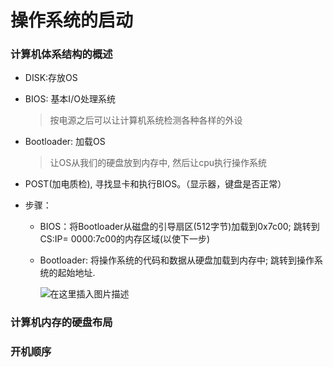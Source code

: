 # 操作系统的启动

### 计算机体系结构的概述

- DISK:存放OS

- BIOS: 基本I/O处理系统

  > 按电源之后可以让计算机系统检测各种各样的外设

- Bootloader: 加载OS

  > 让OS从我们的硬盘放到内存中, 然后让cpu执行操作系统

- POST(加电质检), 寻找显卡和执行BIOS。（显示器，键盘是否正常）

- 步骤：

  - BIOS：将Bootloader从磁盘的引导扇区(512字节)加载到0x7c00; 跳转到CS:IP= 0000:7c00的内存区域(以使下一步)

  - Bootloader: 将操作系统的代码和数据从硬盘加载到内存中; 跳转到操作系统的起始地址.

    ![在这里插入图片描述](https://img-blog.csdnimg.cn/20200111110134340.png?x-oss-process=image/watermark,type_ZmFuZ3poZW5naGVpdGk,shadow_10,text_aHR0cHM6Ly9ibG9nLmNzZG4ubmV0L2l3YW5kZXJ1,size_16,color_FFFFFF,t_70)

### 计算机内存的硬盘布局

### 开机顺序